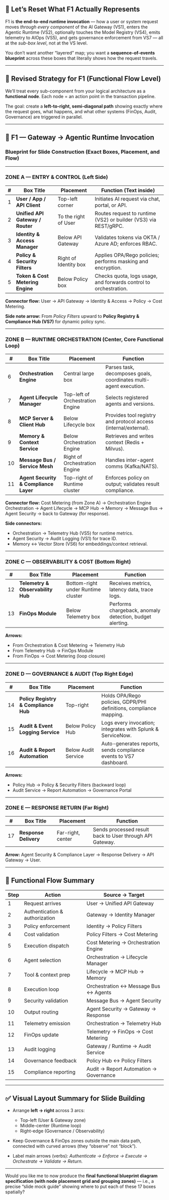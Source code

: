 ## 🎯 Let’s Reset What F1 Actually Represents

F1 is **the end-to-end runtime invocation** — how a user or system request moves *through every component* of the AI Gateway (VS1), enters the Agentic Runtime (VS2), optionally touches the Model Registry (VS4), emits telemetry to AIOps (VS5), and gets governance enforcement from VS7 — all at the *sub-box level*, not at the VS level.

You don’t want another “layered” map; you want a **sequence-of-events blueprint** across these boxes that literally shows how the request travels.

---

## 🧩 Revised Strategy for F1 (Functional Flow Level)

We’ll treat every sub-component from your logical architecture as a **functional node**.
Each node = an action point in the transaction pipeline.

The goal: create a **left-to-right, semi-diagonal path** showing exactly where the request goes, what happens, and what other systems (FinOps, Audit, Governance) are triggered in parallel.

---

## 🧭 F1 — Gateway → Agentic Runtime Invocation

### Blueprint for Slide Construction (Exact Boxes, Placement, and Flow)

---

### **ZONE A — ENTRY & CONTROL (Left Side)**

| # | Box Title                        | Placement             | Function (Text inside)                                           |
| - | -------------------------------- | --------------------- | ---------------------------------------------------------------- |
| 1 | **User / App / API Client**      | Top-left corner       | Initiates AI request via chat, portal, or API.                   |
| 2 | **Unified API Gateway / Router** | To the right of User  | Routes request to runtime (VS2) or builder (VS3) via REST/gRPC.  |
| 3 | **Identity & Access Manager**    | Below API Gateway     | Validates tokens via OKTA / Azure AD; enforces RBAC.             |
| 4 | **Policy & Security Filters**    | Right of Identity box | Applies OPA/Rego policies; performs masking and encryption.      |
| 5 | **Token & Cost Metering Engine** | Below Policy box      | Checks quota, logs usage, and forwards control to orchestration. |

**Connector flow:**
User → API Gateway → Identity & Access → Policy → Cost Metering.

**Side note arrow:**
From *Policy Filters* upward to **Policy Registry & Compliance Hub (VS7)** for dynamic policy sync.

---

### **ZONE B — RUNTIME ORCHESTRATION (Center, Core Functional Loop)**

| #  | Box Title                             | Placement                        | Function                                                          |
| -- | ------------------------------------- | -------------------------------- | ----------------------------------------------------------------- |
| 6  | **Orchestration Engine**              | Central large box                | Parses task, decomposes goals, coordinates multi-agent execution. |
| 7  | **Agent Lifecycle Manager**           | Top-left of Orchestration Engine | Selects registered agents and versions.                           |
| 8  | **MCP Server & Client Hub**           | Below Lifecycle box              | Provides tool registry and protocol access (internal/external).   |
| 9  | **Memory & Context Service**          | Below Orchestration Engine       | Retrieves and writes context (Redis + Milvus).                    |
| 10 | **Message Bus / Service Mesh**        | Right of Orchestration Engine    | Handles inter-agent comms (Kafka/NATS).                           |
| 11 | **Agent Security & Compliance Layer** | Top-right of Runtime cluster     | Enforces policy on output; validates result compliance.           |

**Connector flow:**
Cost Metering (from Zone A) → Orchestration Engine
Orchestration → Agent Lifecycle → MCP Hub → Memory → Message Bus → Agent Security → back to Gateway (for response).

**Side connectors:**

* Orchestration → Telemetry Hub (VS5) for runtime metrics.
* Agent Security → Audit Logging (VS1) for trace ID.
* Memory ↔ Vector Store (VS6) for embeddings/context retrieval.

---

### **ZONE C — OBSERVABILITY & COST (Bottom Right)**

| #  | Box Title                         | Placement                          | Function                                                 |
| -- | --------------------------------- | ---------------------------------- | -------------------------------------------------------- |
| 12 | **Telemetry & Observability Hub** | Bottom-right under Runtime cluster | Receives metrics, latency data, trace logs.              |
| 13 | **FinOps Module**                 | Below Telemetry box                | Performs chargeback, anomaly detection, budget alerting. |

**Arrows:**

* From Orchestration & Cost Metering → Telemetry Hub
* From Telemetry Hub → FinOps Module
* From FinOps → Cost Metering (loop closure)

---

### **ZONE D — GOVERNANCE & AUDIT (Top Right Edge)**

| #  | Box Title                            | Placement           | Function                                                           |
| -- | ------------------------------------ | ------------------- | ------------------------------------------------------------------ |
| 14 | **Policy Registry & Compliance Hub** | Top-right           | Holds OPA/Rego policies, GDPR/PHI definitions, compliance mapping. |
| 15 | **Audit & Event Logging Service**    | Below Policy Hub    | Logs every invocation; integrates with Splunk & ServiceNow.        |
| 16 | **Audit & Report Automation**        | Below Audit Service | Auto-generates reports, sends compliance events to VS7 dashboard.  |

**Arrows:**

* Policy Hub → Policy & Security Filters (backward loop)
* Audit Service → Report Automation → Governance Portal

---

### **ZONE E — RESPONSE RETURN (Far Right)**

| #  | Box Title             | Placement         | Function                                                 |
| -- | --------------------- | ----------------- | -------------------------------------------------------- |
| 17 | **Response Delivery** | Far-right, center | Sends processed result back to User through API Gateway. |

**Arrow:**
Agent Security & Compliance Layer → Response Delivery → API Gateway → User.

---

## 🧮  Functional Flow Summary

| Step | Action                         | Source → Target                        |
| ---- | ------------------------------ | -------------------------------------- |
| 1    | Request arrives                | User → Unified API Gateway             |
| 2    | Authentication & authorization | Gateway → Identity Manager             |
| 3    | Policy enforcement             | Identity → Policy Filters              |
| 4    | Cost validation                | Policy Filters → Cost Metering         |
| 5    | Execution dispatch             | Cost Metering → Orchestration Engine   |
| 6    | Agent selection                | Orchestration → Lifecycle Manager      |
| 7    | Tool & context prep            | Lifecycle → MCP Hub → Memory           |
| 8    | Execution loop                 | Orchestration ↔ Message Bus ↔ Agents   |
| 9    | Security validation            | Message Bus → Agent Security           |
| 10   | Output routing                 | Agent Security → Gateway → Response    |
| 11   | Telemetry emission             | Orchestration → Telemetry Hub          |
| 12   | FinOps update                  | Telemetry → FinOps → Cost Metering     |
| 13   | Audit logging                  | Gateway / Runtime → Audit Service      |
| 14   | Governance feedback            | Policy Hub ↔ Policy Filters            |
| 15   | Compliance reporting           | Audit → Report Automation → Governance |

---

## ✅ **Visual Layout Summary for Slide Building**

* Arrange **left → right** across 3 arcs:

  * Top-left (User & Gateway zone)
  * Middle-center (Runtime loop)
  * Right-edge (Governance / Observability)
* Keep Governance & FinOps zones outside the main data path, connected with curved arrows (they “observe” not “block”).
* Label main arrows (verbs): *Authenticate → Enforce → Execute → Orchestrate → Validate → Return.*

---

Would you like me to now produce the **final functional blueprint diagram specification (with node placement grid and grouping zones)** — i.e., a precise “slide mock guide” showing where to put each of these 17 boxes spatially?
